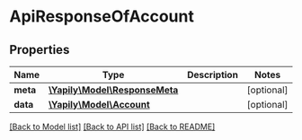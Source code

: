 # ApiResponseOfAccount

## Properties
Name | Type | Description | Notes
------------ | ------------- | ------------- | -------------
**meta** | [**\Yapily\Model\ResponseMeta**](ResponseMeta.md) |  | [optional] 
**data** | [**\Yapily\Model\Account**](Account.md) |  | [optional] 

[[Back to Model list]](../README.md#documentation-for-models) [[Back to API list]](../README.md#documentation-for-api-endpoints) [[Back to README]](../README.md)


